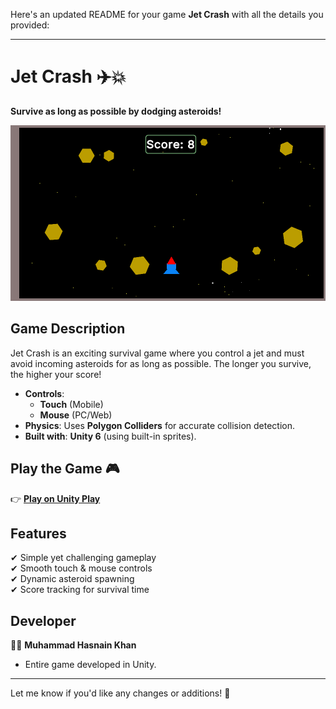 Here's an updated README for your game **Jet Crash** with all the details you provided:

---

# **Jet Crash** ✈️💥  
**Survive as long as possible by dodging asteroids!**  

![GameScene](GameScene.png)  

## **Game Description**  
Jet Crash is an exciting survival game where you control a jet and must avoid incoming asteroids for as long as possible. The longer you survive, the higher your score!  

- **Controls**:  
  - **Touch** (Mobile)  
  - **Mouse** (PC/Web)  
- **Physics**: Uses **Polygon Colliders** for accurate collision detection.  
- **Built with**: **Unity 6** (using built-in sprites).  

## **Play the Game** 🎮  
👉 **[Play on Unity Play](https://play.unity.com/en/games/1175a415-8c4b-4e0b-811f-389567f083b9/jet-crash)**  

## **Features**  
✔ Simple yet challenging gameplay  
✔ Smooth touch & mouse controls  
✔ Dynamic asteroid spawning  
✔ Score tracking for survival time  

## **Developer**  
👨‍💻 **Muhammad Hasnain Khan**  
- Entire game developed in Unity.  

---

Let me know if you'd like any changes or additions! 🚀
